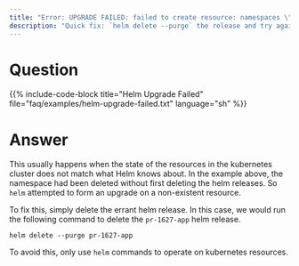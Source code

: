 ```yaml
---
title: "Error: UPGRADE FAILED: failed to create resource: namespaces \"...\" not found"
description: "Quick fix: `helm delete --purge` the release and try again."
---
```


# Question

{{% include-code-block title="Helm Upgrade Failed" file="faq/examples/helm-upgrade-failed.txt" language="sh" %}}

# Answer

This usually happens when the state of the resources in the kubernetes cluster does not match what Helm knows about. In the example above, the namespace had been deleted without first deleting the helm releases. So `helm` attempted to form an upgrade on a non-existent resource.

To fix this, simply delete the errant helm release. In this case, we would run the following command to delete the `pr-1627-app` helm release.

```
helm delete --purge pr-1627-app
```

To avoid this, only use `helm` commands to operate on kubernetes resources.
